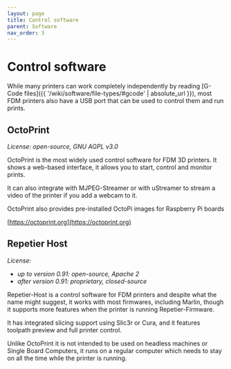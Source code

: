 ```yaml
---
layout: page
title: Control software
parent: Software
nav_order: 3
---
```


# Control software

While many printers can work completely independently by reading [G-Code files]({{ '/wiki/software/file-types/#gcode' | absolute_url }}), most FDM printers also have a USB port that can be used to control them and run prints.


## OctoPrint <i class="fa fa-linux" aria-hidden="true"></i> <i class="fa fa-apple" aria-hidden="true"></i> <i class="fa fa-windows" aria-hidden="true"></i>

*License: open-source, GNU AGPL v3.0*

OctoPrint is the most widely used control software for FDM 3D printers. It shows a web-based interface, it allows you to start, control and monitor prints.

It can also integrate with MJPEG-Streamer or with uStreamer to stream a video of the printer if you add a webcam to it.

OctoPrint also provides pre-installed OctoPi images for Raspberry Pi boards

[https://octoprint.org](https://octoprint.org)


## Repetier Host <i class="fa fa-linux" aria-hidden="true"></i> <i class="fa fa-apple" aria-hidden="true"></i> <i class="fa fa-windows" aria-hidden="true"></i>

*License:*
- *up to version 0.91: open-source, Apache 2*
- *after version 0.91: proprietary, closed-source*

Repetier-Host is a control software for FDM printers and despite what the name might suggest, it works with most firmwares, including Marlin, though it supports more features when the printer is running Repetier-Firmware.

It has integrated slicing support using Slic3r or Cura, and it features toolpath preview and full printer control.

Unlike OctoPrint it is not intended to be used on headless machines or Single Board Computers, it runs on a regular computer which needs to stay on all the time while the printer is running.

